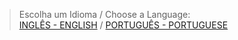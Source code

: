 > Escolha um Idioma / Choose a Language:\
> [INGLÊS - ENGLISH](resume-en.md) / [PORTUGUÊS - PORTUGUESE](resume-ptbr.md)
